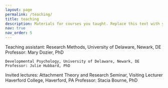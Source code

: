 ```yaml
---
layout: page
permalink: /teaching/
title: teaching
description: Materials for courses you taught. Replace this text with your description.
nav: true
nav_order: 5
---
```


Teaching assistant:
    Research Methods, University of Delaware, Newark, DE
    Professor: Mary Dozier, PhD

    Developmental Psychology, University of Delaware, Newark, DE
    Professor: Julie Hubbard, PhD

Invited lectures:
    Attachment Theory and Research Seminar, Visiting Lecturer Haverford College, Haverford, PA
    Professor: Stacia Bourne, PhD  
